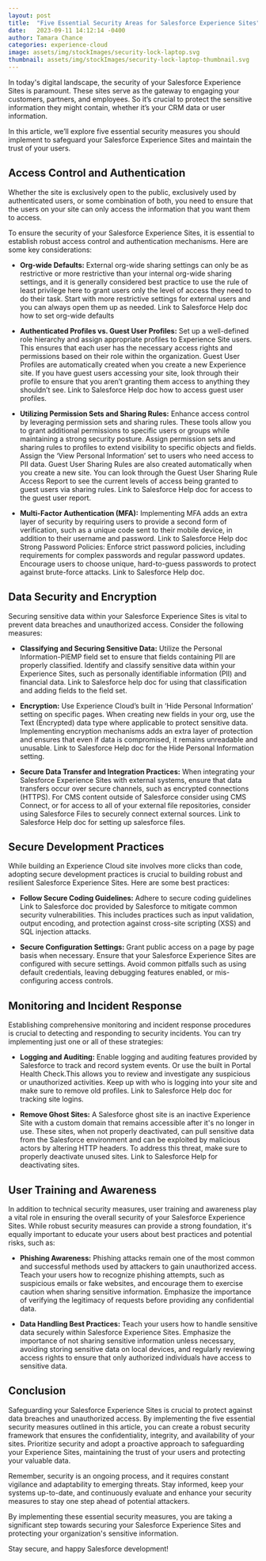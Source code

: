 ```yaml
---
layout: post
title:  "Five Essential Security Areas for Salesforce Experience Sites"
date:   2023-09-11 14:12:14 -0400
author: Tamara Chance
categories: experience-cloud
image: assets/img/stockImages/security-lock-laptop.svg
thumbnail: assets/img/stockImages/security-lock-laptop-thumbnail.svg
---
```

In today's digital landscape, the security of your Salesforce Experience Sites is paramount. These sites serve as the gateway to engaging your customers, partners, and employees. So it’s crucial to protect the sensitive information they might contain, whether it’s your CRM data or user information.

In this article, we’ll explore five essential security measures you should implement to safeguard your Salesforce Experience Sites and maintain the trust of your users.

<!-- Insert a screenshot of MFA or the app -->
## Access Control and Authentication
Whether the site is exclusively open to the public, exclusively used by authenticated users, or some combination of both, you need to ensure that the users on your site can only access the information that you want them to access.

To ensure the security of your Salesforce Experience Sites, it is essential to establish robust access control and authentication mechanisms. Here are some key considerations:

- **Org-wide Defaults:** External org-wide sharing settings can only be as restrictive or more restrictive than your internal org-wide sharing settings, and it is generally considered best practice to use the rule of least privilege here to grant users only the level of access they need to do their task. Start with more restrictive settings for external users and you can always open them up as needed. Link to Salesforce Help doc how to set org-wide defaults

- **Authenticated Profiles vs. Guest User Profiles:** Set up a well-defined role hierarchy and assign appropriate profiles to Experience Site users. This ensures that each user has the necessary access rights and permissions based on their role within the organization. Guest User Profiles are automatically created when you create a new Experience site. If you have guest users accessing your site, look through their profile to ensure that you aren’t granting them access to anything they shouldn’t see. Link to Salesforce Help doc how to access guest user profiles.

- **Utilizing Permission Sets and Sharing Rules:** Enhance access control by leveraging permission sets and sharing rules. These tools allow you to grant additional permissions to specific users or groups while maintaining a strong security posture. Assign permission sets and sharing rules to profiles to extend visibility to specific objects and fields. Assign the ‘View Personal Information’ set to users who need access to PII data. Guest User Sharing Rules are also created automatically when you create a new site. You can look through the Guest User Sharing Rule Access Report to see the current levels of access being granted to guest users via sharing rules.  Link to Salesforce Help doc for access to the guest user report.

- **Multi-Factor Authentication (MFA):** Implementing MFA adds an extra layer of security by requiring users to provide a second form of verification, such as a unique code sent to their mobile device, in addition to their username and password. Link to Salesforce Help doc
Strong Password Policies: Enforce strict password policies, including requirements for complex passwords and regular password updates. Encourage users to choose unique, hard-to-guess passwords to protect against brute-force attacks. Link to Salesforce Help doc.

<!-- Insert an image of the section on the field that allows you to classify sensitive data. -->
## Data Security and Encryption
Securing sensitive data within your Salesforce Experience Sites is vital to prevent data breaches and unauthorized access. Consider the following measures:

- **Classifying and Securing Sensitive Data:** Utilize the Personal Information-PIEMP field set to ensure that fields containing PII are properly classified. Identify and classify sensitive data within your Experience Sites, such as personally identifiable information (PII) and financial data. Link to Salesforce help doc for using that classification and adding fields to the field set.

- **Encryption:** Use Experience Cloud’s built in ‘Hide Personal Information’ setting on specific pages. When creating new fields in your org, use the Text (Encrypted) data type where applicable to protect sensitive data. Implementing encryption mechanisms adds an extra layer of protection and ensures that even if data is compromised, it remains unreadable and unusable. Link to Salesforce Help doc for the Hide Personal Information setting.

- **Secure Data Transfer and Integration Practices:** When integrating your Salesforce Experience Sites with external systems, ensure that data transfers occur over secure channels, such as encrypted connections (HTTPS). For CMS content outside of Salesforce consider using CMS Connect, or for access to all of your external file repositories, consider using Salesforce Files to securely connect external sources. Link to Salesforce Help doc for setting up salesforce files. 

<!-- Use a stock image or create an image in Canva that has some icons from GitHub -->
## Secure Development Practices
While building an Experience Cloud site involves more clicks than code, adopting secure development practices is crucial to building robust and resilient Salesforce Experience Sites. Here are some best practices:

- **Follow Secure Coding Guidelines:** Adhere to secure coding guidelines Link to Salesforce doc provided by Salesforce to mitigate common security vulnerabilities. This includes practices such as input validation, output encoding, and protection against cross-site scripting (XSS) and SQL injection attacks.

- **Secure Configuration Settings:** Grant public access on a page by page basis when necessary. Ensure that your Salesforce Experience Sites are configured with secure settings. Avoid common pitfalls such as using default credentials, leaving debugging features enabled, or mis-configuring access controls.

## Monitoring and Incident Response
Establishing comprehensive monitoring and incident response procedures is crucial to detecting and responding to security incidents. You can try implementing just one or all of these strategies:

- **Logging and Auditing:** Enable logging and auditing features provided by Salesforce to track and record system events. Or use the built in Portal Health Check.This allows you to review and investigate any suspicious or unauthorized activities. Keep up with who is logging into your site and make sure to remove old profiles. Link to Salesforce Help doc for tracking site logins.

- **Remove Ghost Sites:** A Salesforce ghost site is an inactive Experience Site with a custom domain that remains accessible after it's no longer in use. These sites, when not properly deactivated, can pull sensitive data from the Salesforce environment and can be exploited by malicious actors by altering HTTP headers. To address this threat, make sure to properly deactivate unused sites. Link to Salesforce Help for deactivating sites.

<!-- Stock image of a team training -->
## User Training and Awareness
In addition to technical security measures, user training and awareness play a vital role in ensuring the overall security of your Salesforce Experience Sites. While robust security measures can provide a strong foundation, it's equally important to educate your users about best practices and potential risks, such as:

- **Phishing Awareness:** Phishing attacks remain one of the most common and successful methods used by attackers to gain unauthorized access. Teach your users how to recognize phishing attempts, such as suspicious emails or fake websites, and encourage them to exercise caution when sharing sensitive information. Emphasize the importance of verifying the legitimacy of requests before providing any confidential data.

- **Data Handling Best Practices:** Teach your users how to handle sensitive data securely within Salesforce Experience Sites. Emphasize the importance of not sharing sensitive information unless necessary, avoiding storing sensitive data on local devices, and regularly reviewing access rights to ensure that only authorized individuals have access to sensitive data.

## Conclusion
Safeguarding your Salesforce Experience Sites is crucial to protect against data breaches and unauthorized access. By implementing the five essential security measures outlined in this article, you can create a robust security framework that ensures the confidentiality, integrity, and availability of your sites. Prioritize security and adopt a proactive approach to safeguarding your Experience Sites, maintaining the trust of your users and protecting your valuable data.

Remember, security is an ongoing process, and it requires constant vigilance and adaptability to emerging threats. Stay informed, keep your systems up-to-date, and continuously evaluate and enhance your security measures to stay one step ahead of potential attackers.

By implementing these essential security measures, you are taking a significant step towards securing your Salesforce Experience Sites and protecting your organization's sensitive information.

Stay secure, and happy Salesforce development!